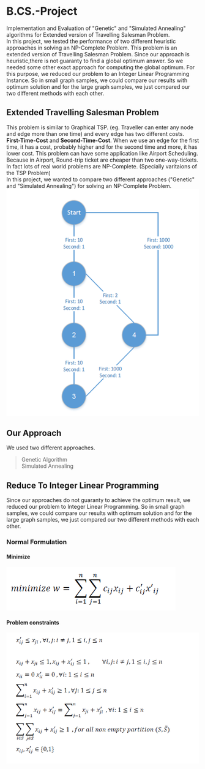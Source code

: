 # B.CS.-Project
Implementation and Evaluation of "Genetic" and "Simulated Annealing" algorithms for Extended version of Travelling Salesman Problem. <br>
In this project, we tested the performance of two different heuristic approaches in solving an NP-Complete Problem. This problem is an extended version of Travelling Salesman Problem. Since our approach is heuristic,there is not guaranty to find a global optimum answer. So we needed some other exact approach for computing the global optimum. For this purpose, we reduced our problem to an Integer Linear Programming Instance. So in small graph samples, we could compare our results with optimum solution and for the large graph samples, we just compared our two different methods with each other. <br>

## Extended Travelling Salesman Problem
This problem is similar to Graphical TSP. (eg. Traveller can enter any node and edge more than one time) and every edge has two different costs. **First-Time-Cost** and **Second-Time-Cost**. When we use an edge for the first time, it has a cost, probably higher and for the second time and more, it has lower cost. This problem can have some application like Airport Scheduling. Because in Airport, Round-trip ticket are cheaper than two one-way-tickets. <br>
In fact lots of real world problems are NP-Complete. (Specially varitaions of the TSP Problem) <br>
In this project, we wanted to compare two different approaches ("Genetic" and "Simulated Annealing") for solving an NP-Complete Problem. <br>
![A Sample Grapg](/Images/a-simple-graph.bmp)
 
 ## Our Approach
 We used two different approaches.
 > Genetic Algorithm <br>
 > Simulated Annealing <br>

 ## Reduce To Integer Linear Programming
 Since our approaches do not guaranty to achieve the optimum result, we reduced our problem to Integer Linear Programming.  So in small graph samples, we could compare our results with optimum solution and for the large graph samples, we just compared our two different methods with each other.
 <br>
 ### Normal Formulation
 #### Minimize <br>
![function](/Images/formula-1.bmp) 
 #### Problem constraints <br>
![Constraint](/Images/conditiona-1.bmp)

